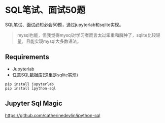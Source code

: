 # SQL笔试、面试50题

SQL笔试、面试必知必会50题，通过jupyterlab和sqlite实现。

> mysql也能，但我觉得mysql对学习者而言太过笨重和臃肿了，sqlite比较轻量，且能实现mysql大多数语法。

## Requirements

* Jupyterlab
* 任意SQL数据库(这里是sqlite实现)

```
pip install jupyterlab
pip install ipython-sql
```

## Jupyter Sql Magic

https://github.com/catherinedevlin/ipython-sql

